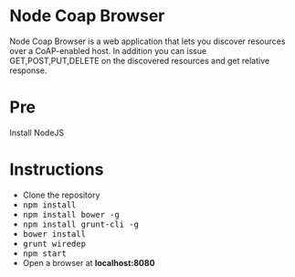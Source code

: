# Node Coap Browser
Node Coap Browser is a web application that lets you discover resources
over a CoAP-enabled host. In addition you can issue GET,POST,PUT,DELETE
on the discovered resources and get relative response.

# Pre
Install NodeJS

# Instructions
<ul>
  <li>Clone the repository</li>
  <li> <kbd>npm install</kbd> </li>
  <li> <kbd>npm install bower -g</kbd> </li>
  <li> <kbd>npm install grunt-cli -g</kbd> </li>
  <li> <kbd>bower install</kbd> </li>
  <li> <kbd>grunt wiredep</kbd> </li>
  <li> <kbd>npm start</kbd> </li>
  <li> Open a browser at <strong>localhost:8080</strong> </li>
</ul>
